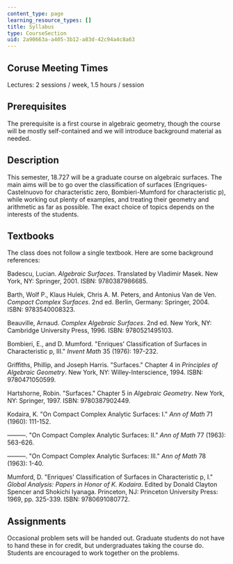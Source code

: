 ```yaml
---
content_type: page
learning_resource_types: []
title: Syllabus
type: CourseSection
uid: 2a90663a-a405-3b12-a83d-42c94a4c8a63
---
```


Coruse Meeting Times
--------------------

Lectures: 2 sessions / week, 1.5 hours / session

Prerequisites
-------------

The prerequisite is a first course in algebraic geometry, though the course will be mostly self-contained and we will introduce background material as needed.

Description
-----------

This semester, 18.727 will be a graduate course on algebraic surfaces. The main aims will be to go over the classification of surfaces (Engriques-Castelnuovo for characteristic zero, Bombieri-Mumford for characteristic p), while working out plenty of examples, and treating their geometry and arithmetic as far as possible. The exact choice of topics depends on the interests of the students.

Textbooks
---------

The class does not follow a single textbook. Here are some background references:

Badescu, Lucian. _Algebraic Surfaces_. Translated by Vladimir Masek. New York, NY: Springer, 2001. ISBN: 9780387986685.

Barth, Wolf P., Klaus Hulek, Chris A. M. Peters, and Antonius Van de Ven. _Compact Complex Surfaces_. 2nd ed. Berlin, Germany: Springer, 2004. ISBN: 9783540008323.

Beauville, Arnaud. _Complex Algebraic Surfaces_. 2nd ed. New York, NY: Cambridge University Press, 1996. ISBN: 9780521495103.

Bombieri, E., and D. Mumford. "Enriques' Classification of Surfaces in Characteristic p, III." _Invent Math_ 35 (1976): 197-232.

Griffiths, Phillip, and Joseph Harris. "Surfaces." Chapter 4 in _Principles of Algebraic Geometry_. New York, NY: Willey-Interscience, 1994. ISBN: 9780471050599.

Hartshorne, Robin. "Surfaces." Chapter 5 in _Algebraic Geometry_. New York, NY: Springer, 1997. ISBN: 9780387902449.

Kodaira, K. "On Compact Complex Analytic Surfaces: I." _Ann of Math_ 71 (1960): 111-152.

———. "On Compact Complex Analytic Surfaces: II." _Ann of Math_ 77 (1963): 563-626.

———. "On Compact Complex Analytic Surfaces: III." _Ann of Math_ 78 (1963): 1-40.

Mumford, D. "Enriques' Classification of Surfaces in Characteristic p, I." _Global Analysis: Papers in Honor of K. Kodaira_. Edited by Donald Clayton Spencer and Shokichi Iyanaga. Princeton, NJ: Princeton University Press: 1969, pp. 325-339. ISBN: 9780691080772.

Assignments
-----------

Occasional problem sets will be handed out. Graduate students do not have to hand these in for credit, but undergraduates taking the course do. Students are encouraged to work together on the problems.